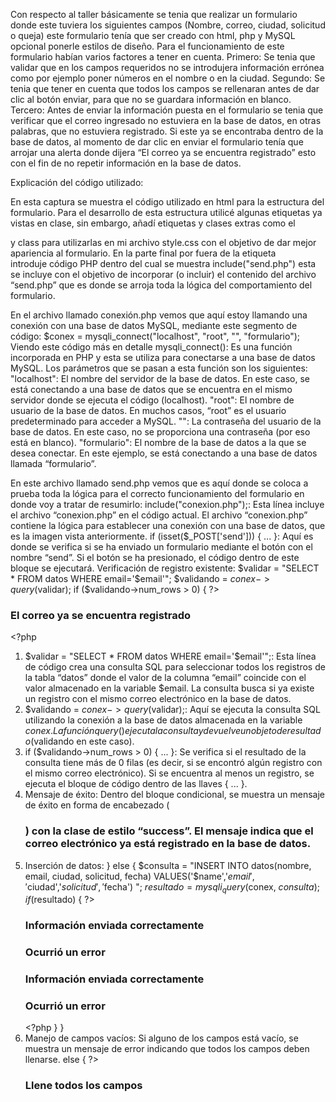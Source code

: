 Con respecto al taller básicamente se tenia que realizar un formulario donde este tuviera los siguientes campos (Nombre, correo, ciudad, solicitud o queja) este formulario tenía que ser creado con html, php y MySQL opcional ponerle estilos de diseño. Para el funcionamiento de este formulario habían varios factores a tener en cuenta.
Primero: Se tenia que validar que en los campos requeridos no se introdujera información errónea como por ejemplo poner números en el nombre o en la ciudad.
Segundo: Se tenia que tener en cuenta que todos los campos se rellenaran antes de dar clic al botón enviar, para que no se guardara información en blanco.
Tercero: Antes de enviar la información puesta en el formulario se tenia que verificar que el correo ingresado no estuviera en la base de datos, en otras palabras, que no estuviera registrado. Si este ya se encontraba dentro de la base de datos, al momento de dar clic en enviar el formulario tenía que arrojar una alerta donde dijera “El correo ya se encuentra registrado” esto con el fin de no repetir información en la base de datos. 

Explicación del código utilizado:
 
En esta captura se muestra el código utilizado en html para la estructura del formulario. Para el desarrollo de esta estructura utilicé algunas etiquetas ya vistas en clase, sin embargo, añadí etiquetas y clases extras como el <div> y class para utilizarlas en mi archivo style.css con el objetivo de dar mejor apariencia al formulario. 
En la parte final por fuera de la etiqueta <form> introduje código PHP dentro del cual se muestra include("send.php") esta se incluye con el objetivo de incorporar (o incluir) el contenido del archivo “send.php” que es donde se arroja toda la lógica del comportamiento del formulario. 
 
En el archivo llamado conexión.php vemos que aquí estoy llamando una conexión con una base de datos MySQL, mediante este segmento de código: $conex = mysqli_connect("localhost", "root", "", "formulario"); 
Viendo este código más en detalle mysqli_connect(): Es una función incorporada en PHP y esta se utiliza para conectarse a una base de datos MySQL.
Los parámetros que se pasan a esta función son los siguientes:
"localhost": El nombre del servidor de la base de datos. En este caso, se está conectando a una base de datos que se encuentra en el mismo servidor donde se ejecuta el código (localhost).
"root": El nombre de usuario de la base de datos. En muchos casos, “root” es el usuario predeterminado para acceder a MySQL.
"": La contraseña del usuario de la base de datos. En este caso, no se proporciona una contraseña (por eso está en blanco).
"formulario": El nombre de la base de datos a la que se desea conectar. En este ejemplo, se está conectando a una base de datos llamada “formulario”.


 
En este archivo llamado send.php vemos que es aquí donde se coloca a prueba toda la lógica para el correcto funcionamiento del formulario en donde voy a tratar de resumirlo:
include("conexion.php");: Esta línea incluye el archivo “conexion.php” en el código actual. El archivo “conexion.php” contiene la lógica para establecer una conexión con una base de datos, que es la imagen vista anteriormente.
if (isset($_POST['send'])) { ... }: Aquí es donde se verifica si se ha enviado un formulario mediante el botón con el nombre “send”. Si el botón se ha presionado, el código dentro de este bloque se ejecutará.
Verificación de registro existente: $validar = "SELECT * FROM datos WHERE email='$email'";
        $validando = $conex->query($validar);
        if ($validando->num_rows > 0) {
            ?>
            <h3 class="success">El correo ya se encuentra registrado</h3>
            <?php
1.	$validar = "SELECT * FROM datos WHERE email='$email'";:
Esta línea de código crea una consulta SQL para seleccionar todos los registros de la tabla “datos” donde el valor de la columna “email” coincide con el valor almacenado en la variable $email.
La consulta busca si ya existe un registro con el mismo correo electrónico en la base de datos.
2.	 $validando = $conex->query($validar);:
Aquí se ejecuta la consulta SQL utilizando la conexión a la base de datos almacenada en la variable $conex.
La función query() ejecuta la consulta y devuelve un objeto de resultado ($validando en este caso).
3.	 if ($validando->num_rows > 0) { ... }:
Se verifica si el resultado de la consulta tiene más de 0 filas (es decir, si se encontró algún registro con el mismo correo electrónico).
Si se encuentra al menos un registro, se ejecuta el bloque de código dentro de las llaves { ... }.
4.	 Mensaje de éxito:
Dentro del bloque condicional, se muestra un mensaje de éxito en forma de encabezado (<h3>) con la clase de estilo “success”.
El mensaje indica que el correo electrónico ya está registrado en la base de datos.
5.	Inserción de datos:
} else {
            $consulta = "INSERT INTO datos(nombre, email, ciudad, solicitud, fecha) VALUES('$name','$email','$ciudad','$solicitud','$fecha') ";
            $resultado = mysqli_query($conex, $consulta);
            if ($resultado) {
                ?>
                <h3 class="success">Información enviada correctamente</h3>
                <?php
            } else {
                ?>
                <h3 class="error">Ocurrió un error</h3>
                <?php
            }
        }
Si no hay registros previos con el mismo correo, se ejecuta la consulta SQL para insertar los datos en la tabla “datos”.
Si la inserción es exitosa, se muestra un mensaje de éxito.
            if ($resultado) {
                ?>
                <h3 class="success">Información enviada correctamente</h3>
                <?php
            }
Si ocurre algún error durante la inserción, se muestra un mensaje de error.
else {
                ?>
                <h3 class="error">Ocurrió un error</h3>
                <?php
            }
        }
6.	Manejo de campos vacíos:
Si alguno de los campos está vacío, se muestra un mensaje de error indicando que todos los campos deben llenarse.
else {
        ?>
        <h3 class="error">Llene todos los campos</h3>
        <?php
    }
}
?>
